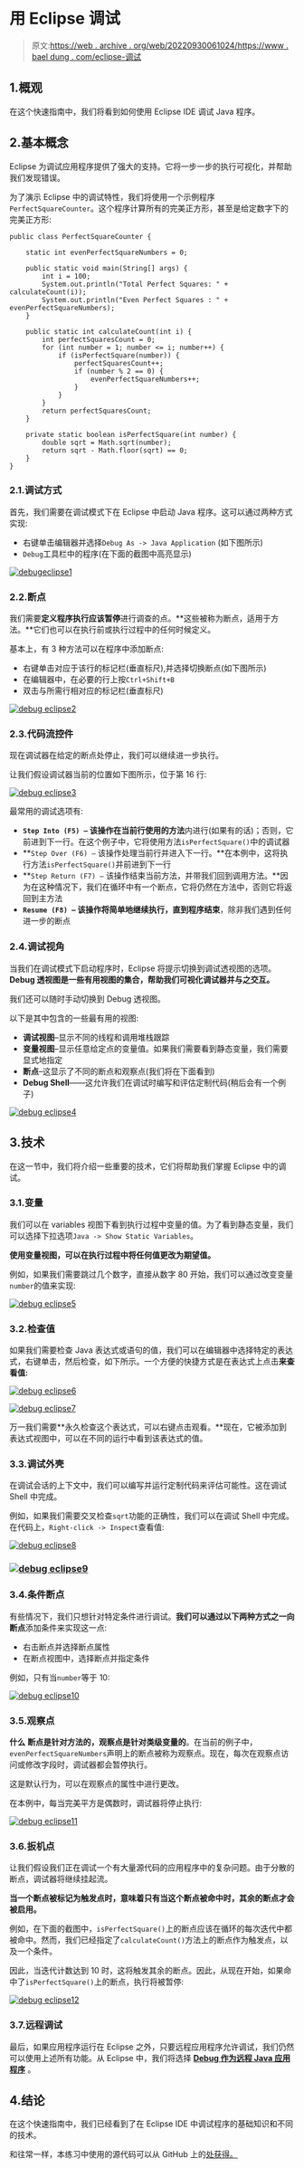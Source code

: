 # 用 Eclipse 调试

> 原文:[https://web . archive . org/web/20220930061024/https://www . bael dung . com/eclipse-调试](https://web.archive.org/web/20220930061024/https://www.baeldung.com/eclipse-debugging)

## 1.概观

在这个快速指南中，我们将看到如何使用 Eclipse IDE 调试 Java 程序。

## 2.基本概念

Eclipse 为调试应用程序提供了强大的支持。它将一步一步的执行可视化，并帮助我们发现错误。

为了演示 Eclipse 中的调试特性，我们将使用一个示例程序`PerfectSquareCounter`。这个程序计算所有的完美正方形，甚至是给定数字下的完美正方形:

```
public class PerfectSquareCounter {

    static int evenPerfectSquareNumbers = 0;

    public static void main(String[] args) {
        int i = 100;
        System.out.println("Total Perfect Squares: " + calculateCount(i));
        System.out.println("Even Perfect Squares : " + evenPerfectSquareNumbers);
    }

    public static int calculateCount(int i) {
        int perfectSquaresCount = 0;
        for (int number = 1; number <= i; number++) {
            if (isPerfectSquare(number)) {
                perfectSquaresCount++;
                if (number % 2 == 0) {
                    evenPerfectSquareNumbers++;
                }
            }
        }
        return perfectSquaresCount;
    }

    private static boolean isPerfectSquare(int number) {
        double sqrt = Math.sqrt(number);
        return sqrt - Math.floor(sqrt) == 0;
    }
}
```

### 2.1.调试方式

首先，我们需要在调试模式下在 Eclipse 中启动 Java 程序。这可以通过两种方式实现:

*   右键单击编辑器并选择`Debug As -> Java Application` (如下图所示)
*   `Debug`工具栏中的程序(在下面的截图中高亮显示)

[![debugeclipse1](img/55f7e781be654aa6997364e8e09db61e.png)](/web/20220625223311/https://www.baeldung.com/wp-content/uploads/2019/08/debugeclipse1.jpg)

### 2.2.断点

我们需要**定义程序执行应该暂停**进行调查的点。**这些被称为断点，适用于方法。**它们也可以在执行前或执行过程中的任何时候定义。

基本上，有 3 种方法可以在程序中添加断点:

*   右键单击对应于该行的标记栏(垂直标尺),并选择切换断点(如下图所示)
*   在编辑器中，在必要的行上按`Ctrl+Shift+B`
*   双击与所需行相对应的标记栏(垂直标尺)

[![debug eclipse2](img/3a8b053a9a542c86370edfac3f93aa1e.png)](/web/20220625223311/https://www.baeldung.com/wp-content/uploads/2019/08/debug_eclipse2.jpg)

### 2.3.代码流控件

现在调试器在给定的断点处停止，我们可以继续进一步执行。

让我们假设调试器当前的位置如下图所示，位于第 16 行:

[![debug eclipse3](img/30b1ac9f597feb88fa8f1b6dad1c7860.png)](/web/20220625223311/https://www.baeldung.com/wp-content/uploads/2019/08/debug_eclipse3.jpg)

最常用的调试选项有:

*   **`Step Into (F5) –` 该操作在当前行使用的方法**内进行(如果有的话)；否则，它前进到下一行。在这个例子中，它将使用方法`isPerfectSquare()`中的调试器
*   **`Step Over (F6) –` 该操作处理当前行并进入下一行。**在本例中，这将执行方法`isPerfectSquare()`并前进到下一行
*   **`Step Return (F7) –` 该操作结束当前方法，并带我们回到调用方法。**因为在这种情况下，我们在循环中有一个断点，它将仍然在方法中，否则它将返回到主方法
*   **`Resume (F8) –` 该操作将简单地继续执行，直到程序结束**，除非我们遇到任何进一步的断点

### 2.4.调试视角

当我们在调试模式下启动程序时，Eclipse 将提示切换到调试透视图的选项。**Debug 透视图是一些有用视图的集合，帮助我们可视化调试器并与之交互。**

我们还可以随时手动切换到 Debug 透视图。

以下是其中包含的一些最有用的视图:

*   **调试视图**–显示不同的线程和调用堆栈跟踪
*   **变量视图**–显示任意给定点的变量值。如果我们需要看到静态变量，我们需要显式地指定
*   **断点**–这显示了不同的断点和观察点(我们将在下面看到)
*   **Debug Shell**——这允许我们在调试时编写和评估定制代码(稍后会有一个例子)

[![debug eclipse4](img/6878af281c4d8d0a4cf6c891fa7dab6b.png)](/web/20220625223311/https://www.baeldung.com/wp-content/uploads/2019/08/debug_eclipse4.jpg)

## 3.技术

在这一节中，我们将介绍一些重要的技术，它们将帮助我们掌握 Eclipse 中的调试。

### 3.1.变量

我们可以在 variables 视图下看到执行过程中变量的值。为了看到静态变量，我们可以选择下拉选项`Java -> Show Static Variables`。

**使用变量视图，可以在执行过程中将任何值更改为期望值。**

例如，如果我们需要跳过几个数字，直接从数字 80 开始，我们可以通过改变变量`number`的值来实现:

[![debug eclipse5](img/74edbb26ed290cbe7b7a0bfaee887e5b.png)](/web/20220625223311/https://www.baeldung.com/wp-content/uploads/2019/08/debug_eclipse5.jpg)

### 3.2.检查值

如果我们需要检查 Java 表达式或语句的值，我们可以在编辑器中选择特定的表达式，右键单击，然后检查，如下所示。一个方便的快捷方式是在表达式上点击**来查看值:**

[![debug eclipse6](img/2ac2763e136c7feda9d6fa3661666677.png)](/web/20220625223311/https://www.baeldung.com/wp-content/uploads/2019/08/debug_eclipse6.jpg)

[![debug eclipse7](img/99f1035150bbdb7ea88a3ed059a531ae.png)](/web/20220625223311/https://www.baeldung.com/wp-content/uploads/2019/08/debug_eclipse7.jpg)

万一我们需要**永久检查这个表达式，可以右键点击观看。**现在，它被添加到表达式视图中，可以在不同的运行中看到该表达式的值。

### 3.3.调试外壳

在调试会话的上下文中，我们可以编写并运行定制代码来评估可能性。这在调试 Shell 中完成。

例如，如果我们需要交叉检查`sqrt`功能的正确性，我们可以在调试 Shell 中完成。在代码上，`Right-click -> Inspect`查看值:

[![debug eclipse8](img/1422849c4902a24696057f351f7651c0.png)](/web/20220625223311/https://www.baeldung.com/wp-content/uploads/2019/08/debug_eclipse8.jpg)

### [![debug eclipse9](img/c76e9e73e44ca6e76739babd66d16d84.png)](/web/20220625223311/https://www.baeldung.com/wp-content/uploads/2019/08/debug_eclipse9.jpg)

### 3.4.条件断点

有些情况下，我们只想针对特定条件进行调试。**我们可以通过以下两种方式之一向断点**添加条件来实现这一点:

*   右击断点并选择断点属性
*   在断点视图中，选择断点并指定条件

例如，只有当`number`等于 10:

[![debug eclipse10](img/f5ff95d5ce14f7b7c2ff3581696ae68c.png)](/web/20220625223311/https://www.baeldung.com/wp-content/uploads/2019/08/debug_eclipse10.jpg)

### 3.5.观察点

**什么** **断点是针对方法的，观察点是针对类级变量的**。在当前的例子中，`evenPerfectSquareNumbers`声明上的断点被称为观察点。现在，每次在观察点访问或修改字段时，调试器都会暂停执行。

这是默认行为，可以在观察点的属性中进行更改。

在本例中，每当完美平方是偶数时，调试器将停止执行:

[![debug eclipse11](img/d61ba2a6744b22f7d596a5a043db1485.png)](/web/20220625223311/https://www.baeldung.com/wp-content/uploads/2019/08/debug_eclipse11.jpg)

### 3.6.扳机点

让我们假设我们正在调试一个有大量源代码的应用程序中的复杂问题。由于分散的断点，调试器将继续挂起流。

**当一个断点被标记为触发点时，意味着只有当这个断点被命中时，其余的断点才会被启用。**

例如，在下面的截图中，`isPerfectSquare()`上的断点应该在循环的每次迭代中都被命中。然而，我们已经指定了`calculateCount()`方法上的断点作为触发点，以及一个条件。

因此，当迭代计数达到 10 时，这将触发其余的断点。因此，从现在开始，如果命中了`isPerfectSquare()`上的断点，执行将被暂停:

[![debug eclipse12](img/6e9a9490f100da8b2109ef6f281431aa.png)](/web/20220625223311/https://www.baeldung.com/wp-content/uploads/2019/08/debug_eclipse12.jpg)

### 3.7.远程调试

最后，如果应用程序运行在 Eclipse 之外，只要远程应用程序允许调试，我们仍然可以使用上述所有功能。从 Eclipse 中，我们将选择 **[Debug 作为远程 Java 应用程序](/web/20220625223311/https://www.baeldung.com/spring-debugging)** 。

## 4.结论

在这个快速指南中，我们已经看到了在 Eclipse IDE 中调试程序的基础知识和不同的技术。

和往常一样，本练习中使用的源代码可以从 GitHub 上的[处获得。](https://web.archive.org/web/20220625223311/https://github.com/eugenp/tutorials/tree/master/core-java-modules/core-java-lang-math-2)